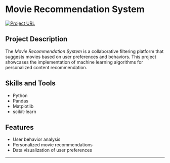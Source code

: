 # Movie Recommendation System

[![Project URL](https://github.com/spqr-86/Data_Science_Projects/tree/main/movie_recommendation_system)](https://github.com/spqr-86/Data_Science_Projects/tree/main/movie_recommendation_system)

## Project Description
The *Movie Recommendation System* is a collaborative filtering platform that suggests movies based on user preferences and behaviors. This project showcases the implementation of machine learning algorithms for personalized content recommendation.

## Skills and Tools
- Python
- Pandas
- Matplotlib
- scikit-learn

## Features
- User behavior analysis
- Personalized movie recommendations
- Data visualization of user preferences

---


